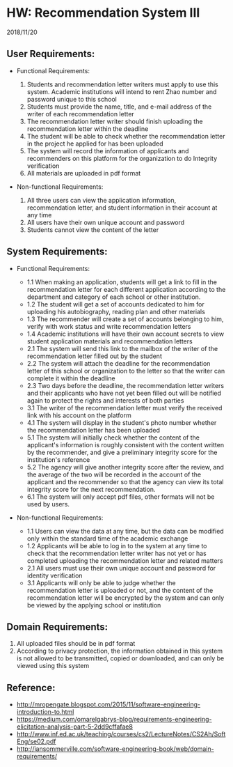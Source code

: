 # HW: Recommendation System III 

2018/11/20

## User Requirements:
* Functional Requirements:
  1. Students and recommendation letter writers must apply to use this system. Academic institutions will intend to rent
  Zhao number and password unique to this school
  2. Students must provide the name, title, and e-mail address of the writer of each recommendation letter
  3. The recommendation letter writer should finish uploading the recommendation letter within the deadline
  4. The student will be able to check whether the recommendation letter in the project he applied for has been uploaded
  5. The system will record the information of applicants and recommenders on this platform for the organization to do
  Integrity verification
  6. All materials are uploaded in pdf format
   
* Non-functional Requirements:
  1. All three users can view the application information, recommendation letter, and student information in their account at any time
  2. All users have their own unique account and password
  3. Students cannot view the content of the letter

## System Requirements:
* Functional Requirements:
  * 1.1 When making an application, students will get a link to fill in the recommendation letter for each different application according to the department and category of each school or other institution.
  * 1.2 The student will get a set of accounts dedicated to him for uploading his autobiography, reading plan and other materials
  * 1.3 The recommender will create a set of accounts belonging to him, verify with work status and write recommendation letters
  * 1.4 Academic institutions will have their own account secrets to view student application materials and recommendation letters
  * 2.1 The system will send this link to the mailbox of the writer of the recommendation letter filled out by the student
  * 2.2 The system will attach the deadline for the recommendation letter of this school or organization to the letter so that the writer can complete it within the deadline
  * 2.3 Two days before the deadline, the recommendation letter writers and their applicants who have not yet been filled out will be notified again to protect the rights and interests of both parties
  * 3.1 The writer of the recommendation letter must verify the received link with his account on the platform
  * 4.1 The system will display in the student's photo number whether the recommendation letter has been uploaded
  * 5.1 The system will initially check whether the content of the applicant's information is roughly consistent with the content written by the recommender, and give a preliminary integrity score for the institution's reference
  * 5.2 The agency will give another integrity score after the review, and the average of the two will be recorded in the account of the applicant and the recommender so that the agency can view its total integrity score for the next recommendation.
  * 6.1 The system will only accept pdf files, other formats will not be used by users.
   
* Non-functional Requirements:
  * 1.1 Users can view the data at any time, but the data can be modified only within the standard time of the academic exchange
  * 1.2 Applicants will be able to log in to the system at any time to check that the recommendation letter writer has not yet or has completed uploading the recommendation letter and related matters
  * 2.1 All users must use their own unique account and password for identity verification
  * 3.1 Applicants will only be able to judge whether the recommendation letter is uploaded or not, and the content of the recommendation letter will be encrypted by the system and can only be viewed by the applying school or institution

## Domain Requirements:
1. All uploaded files should be in pdf format
2. According to privacy protection, the information obtained in this system is not allowed to be transmitted, copied or downloaded, and can only be viewed using this system


## Reference:
* http://mropengate.blogspot.com/2015/11/software-engineering-introduction-to.html
* https://medium.com/omarelgabrys-blog/requirements-engineering-elicitation-analysis-part-5-2dd9cffafae8
* http://www.inf.ed.ac.uk/teaching/courses/cs2/LectureNotes/CS2Ah/SoftEng/se02.pdf
* http://iansommerville.com/software-engineering-book/web/domain-requirements/
